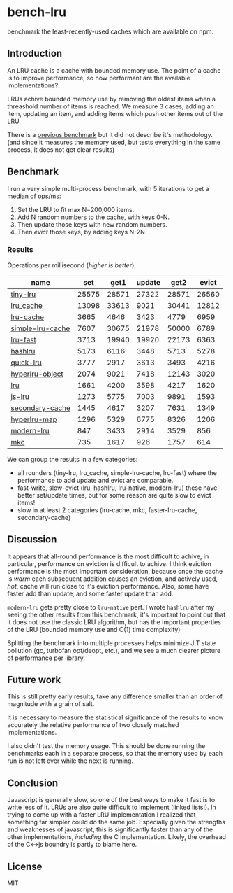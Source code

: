# bench-lru

benchmark the least-recently-used caches which are available on npm.

## Introduction

An LRU cache is a cache with bounded memory use.
The point of a cache is to improve performance,
so how performant are the available implementations?

LRUs achive bounded memory use by removing the oldest items when a threashold number of items
is reached. We measure 3 cases, adding an item, updating an item, and adding items
which push other items out of the LRU.

There is a [previous benchmark](https://www.npmjs.com/package/bench-cache)
but it did not describe it's methodology. (and since it measures the memory used,
but tests everything in the same process, it does not get clear results)

## Benchmark

I run a very simple multi-process benchmark, with 5 iterations to get a median of ops/ms:

1. Set the LRU to fit max N=200,000 items.
2. Add N random numbers to the cache, with keys 0-N.
3. Then update those keys with new random numbers.
4. Then _evict_ those keys, by adding keys N-2N.

### Results

Operations per millisecond (*higher is better*):

| name                                                           | set   | get1  | update | get2  | evict |
|----------------------------------------------------------------|-------|-------|--------|-------|-------|
| [tiny-lru](https://npmjs.com/package/tiny-lru)                 | 25575 | 28571 | 27322  | 28571 | 26560 |
| [lru_cache](https://npmjs.com/package/lru_cache)               | 13098 | 33613 | 9021   | 30441 | 12812 |
| [lru-cache](https://npmjs.com/package/lru-cache)               | 3665  | 4646  | 3423   | 4779  | 6959  |
| [simple-lru-cache](https://npmjs.com/package/simple-lru-cache) | 7607  | 30675 | 21978  | 50000 | 6789  |
| [lru-fast](https://npmjs.com/package/lru-fast)                 | 3713  | 19940 | 19920  | 22173 | 6363  |
| [hashlru](https://npmjs.com/package/hashlru)                   | 5173  | 6116  | 3448   | 5713  | 5278  |
| [quick-lru](https://npmjs.com/package/quick-lru)               | 3777  | 2917  | 3613   | 3493  | 4216  |
| [hyperlru-object](https://npmjs.com/package/hyperlru-object)   | 2074  | 9021  | 7418   | 12143 | 3020  |
| [lru](https://www.npmjs.com/package/lru)                       | 1661  | 4200  | 3598   | 4217  | 1620  |
| [js-lru](https://www.npmjs.com/package/quick-lru)              | 1273  | 5775  | 7003   | 9891  | 1593  |
| [secondary-cache](https://npmjs.com/package/secondary-cache)   | 1445  | 4617  | 3207   | 7631  | 1349  |
| [hyperlru-map](https://npmjs.com/package/hyperlru-map)         | 1296  | 5329  | 6775   | 8326  | 1206  |
| [modern-lru](https://npmjs.com/package/modern-lru)             | 847   | 3433  | 2914   | 3529  | 856   |
| [mkc](https://npmjs.com/packacge/package/mkc)                  | 735   | 1617  | 926    | 1757  | 614   |


We can group the results in a few categories:

* all rounders (tiny-lru, lru_cache, simple-lru-cache, lru-fast) where the performance to add update and evict are comparable.
* fast-write, slow-evict (lru, hashlru, lru-native, modern-lru) these have better set/update times, but for some reason are quite slow to evict items!
* slow in at least 2 categories (lru-cache, mkc, faster-lru-cache, secondary-cache)

## Discussion

It appears that all-round performance is the most difficult to achive, in particular,
performance on eviction is difficult to achive. I think eviction performance is the most important
consideration, because once the cache is _warm_ each subsequent addition causes an eviction,
and actively used, _hot_, cache will run close to it's eviction performance.
Also, some have faster add than update, and some faster update than add.

`modern-lru` gets pretty close to `lru-native` perf.
I wrote `hashlru` after my seeing the other results from this benchmark, it's important to point
out that it does not use the classic LRU algorithm, but has the important properties of the LRU
(bounded memory use and O(1) time complexity)

Splitting the benchmark into multiple processes helps minimize JIT state pollution (gc, turbofan opt/deopt, etc.), and we see a much clearer picture of performance per library.

## Future work

This is still pretty early results, take any difference smaller than an order of magnitude with a grain of salt.

It is necessary to measure the statistical significance of the results to know accurately the relative performance of two closely matched implementations.

I also didn't test the memory usage. This should be done running the benchmarks each in a separate process, so that the memory used by each run is not left over while the next is running.

## Conclusion

Javascript is generally slow, so one of the best ways to make it fast is to write less of it.
LRUs are also quite difficult to implement (linked lists!). In trying to come up with a faster
LRU implementation I realized that something far simpler could do the same job. Especially
given the strengths and weaknesses of javascript, this is significantly faster than any of the
other implementations, _including_ the C implementation. Likely, the overhead of the C<->js boundry
is partly to blame here.

## License

MIT
